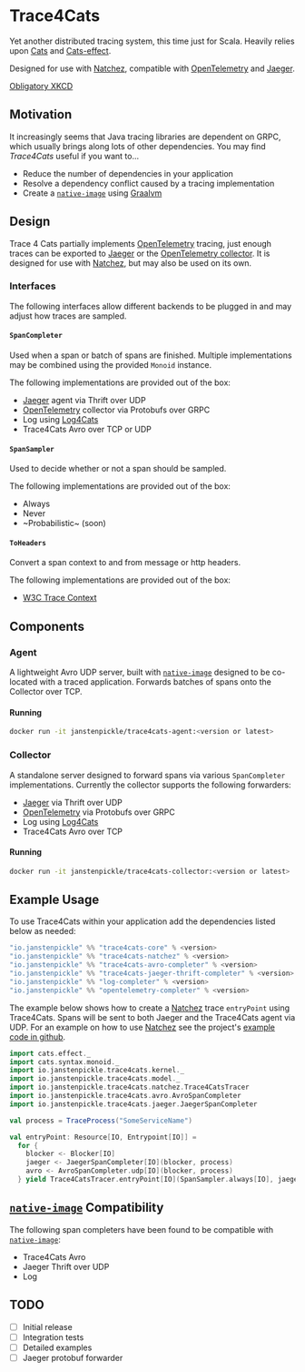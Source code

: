 # Trace4Cats

Yet another distributed tracing system, this time just for Scala. Heavily relies upon
[Cats](https://typelevel.org/cats) and [Cats-effect](https://typelevel.org/cats-effect).

Designed for use with [Natchez], compatible with 
[OpenTelemetry] and [Jaeger].

[Obligatory XKCD](https://xkcd.com/927/)

## Motivation

It increasingly seems that Java tracing libraries are dependent on GRPC, which usually
brings along lots of other dependencies. You may find *Trace4Cats* useful if you want to...

- Reduce the number of dependencies in your application
- Resolve a dependency conflict caused by a tracing implementation
- Create a [`native-image`] using [Graalvm](https://www.graalvm.org/)
  
## Design

Trace 4 Cats partially implements [OpenTelemetry] tracing, just enough
traces can be exported to [Jaeger] or the 
[OpenTelemetry collector](https://opentelemetry.io/docs/collector/about/). It is designed for use
with [Natchez], but may also be used on its own.

### Interfaces

The following interfaces allow different backends to be plugged in and may adjust how traces
are sampled.

#### `SpanCompleter`
Used when a span or batch of spans are finished. Multiple implementations may be combined using
the provided `Monoid` instance.

The following implementations are provided out of the box:

- [Jaeger] agent via Thrift over UDP
- [OpenTelemetry] collector via Protobufs over GRPC
- Log using [Log4Cats]
- Trace4Cats Avro over TCP or UDP

#### `SpanSampler`
Used to decide whether or not a span should be sampled.

The following implementations are provided out of the box:

- Always
- Never
- ~Probabilistic~ (soon)

#### `ToHeaders`

Convert a span context to and from message or http headers.

The following implementations are provided out of the box:

- [W3C Trace Context](https://www.w3.org/TR/trace-context/)

## Components

### Agent

A lightweight Avro UDP server, built with [`native-image`] designed to be co-located with a traced
application. Forwards batches of spans onto the Collector over TCP.

#### Running

```bash
docker run -it janstenpickle/trace4cats-agent:<version or latest>
```

### Collector

A standalone server designed to forward spans via various `SpanCompleter` implementations. Currently
the collector supports the following forwarders:

- [Jaeger] via Thrift over UDP
- [OpenTelemetry] via Protobufs over GRPC
- Log using [Log4Cats]
- Trace4Cats Avro over TCP

#### Running

```bash
docker run -it janstenpickle/trace4cats-collector:<version or latest>
```

## Example Usage

To use Trace4Cats within your application add the dependencies listed below as needed:

```scala
"io.janstenpickle" %% "trace4cats-core" % <version>
"io.janstenpickle" %% "trace4cats-natchez" % <version>
"io.janstenpickle" %% "trace4cats-avro-completer" % <version>
"io.janstenpickle" %% "trace4cats-jaeger-thrift-completer" % <version>
"io.janstenpickle" %% "log-completer" % <version>
"io.janstenpickle" %% "opentelemetry-completer" % <version>
```

The example below shows how to create a [Natchez] trace `entryPoint` using Trace4Cats. Spans will
be sent to both Jaeger and the Trace4Cats agent via UDP. For an example on how to use [Natchez] see
the project's [example code in github](https://github.com/tpolecat/natchez/blob/master/modules/examples/src/main/scala/Example.scala).

```scala
import cats.effect._
import cats.syntax.monoid._
import io.janstenpickle.trace4cats.kernel._
import io.janstenpickle.trace4cats.model._
import io.janstenpickle.trace4cats.natchez.Trace4CatsTracer
import io.janstenpickle.trace4cats.avro.AvroSpanCompleter
import io.janstenpickle.trace4cats.jaeger.JaegerSpanCompleter

val process = TraceProcess("SomeServiceName")

val entryPoint: Resource[IO, Entrypoint[IO]] =
  for {
    blocker <- Blocker[IO]
    jaeger <- JaegerSpanCompleter[IO](blocker, process)
    avro <- AvroSpanCompleter.udp[IO](blocker, process)
  } yield Trace4CatsTracer.entryPoint[IO](SpanSampler.always[IO], jaeger |+| avro)
```

## [`native-image`] Compatibility

The following span completers have been found to be compatible with [`native-image`]:

- Trace4Cats Avro
- Jaeger Thrift over UDP
- Log

[Jaeger]: https://www.jaegertracing.io/
[Log4Cats]: https://github.com/ChristopherDavenport/log4cats
[Natchez]: https://github.com/tpolecat/natchez
[`native-image`]: https://www.graalvm.org/docs/reference-manual/native-image/ 
[OpenTelemetry]: http://opentelemetry.io

## TODO

- [ ] Initial release
- [ ] Integration tests
- [ ] Detailed examples
- [ ] Jaeger protobuf forwarder